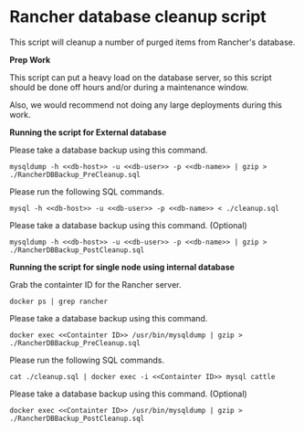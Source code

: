 # Rancher database cleanup script

This script will cleanup a number of purged items from Rancher's database.

**Prep Work**

This script can put a heavy load on the database server, so this script should be done off hours and/or during a maintenance window.

Also, we would recommend not doing any large deployments during this work.

**Running the script for External database**

Please take a database backup using this command.

`mysqldump -h <<db-host>> -u <<db-user>> -p <<db-name>> | gzip > ./RancherDBBackup_PreCleanup.sql`

Please run the following SQL commands.

`mysql -h <<db-host>> -u <<db-user>> -p <<db-name>> < ./cleanup.sql`

Please take a database backup using this command. (Optional)

`mysqldump -h <<db-host>> -u <<db-user>> -p <<db-name>> | gzip > ./RancherDBBackup_PostCleanup.sql`


**Running the script for single node using internal database**

Grab the containter ID for the Rancher server.

`docker ps | grep rancher`

Please take a database backup using this command.

`docker exec <<Containter ID>> /usr/bin/mysqldump | gzip > ./RancherDBBackup_PreCleanup.sql`

Please run the following SQL commands.

`cat ./cleanup.sql | docker exec -i <<Containter ID>> mysql cattle`

Please take a database backup using this command. (Optional)

`docker exec <<Containter ID>> /usr/bin/mysqldump | gzip > ./RancherDBBackup_PostCleanup.sql`

